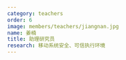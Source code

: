 ```yaml
---
category: teachers
order: 6
image: members/teachers/jiangnan.jpg
name: 姜楠
title: 助理研究员
research: 移动系统安全、可信执行环境
---
```

